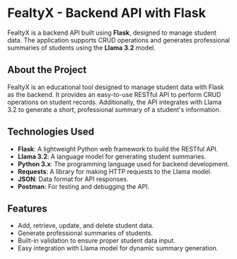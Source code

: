 # FealtyX - Backend API with Flask

FealtyX is a backend API built using **Flask**, designed to manage student data. The application supports CRUD operations and generates professional summaries of students using the **Llama 3.2** model.

## About the Project

FealtyX is an educational tool designed to manage student data with Flask as the backend. It provides an easy-to-use RESTful API to perform CRUD operations on student records. Additionally, the API integrates with Llama 3.2 to generate a short, professional summary of a student's information.

## Technologies Used

- **Flask**: A lightweight Python web framework to build the RESTful API.
- **Llama 3.2**: A language model for generating student summaries.
- **Python 3.x**: The programming language used for backend development.
- **Requests**: A library for making HTTP requests to the Llama model.
- **JSON**: Data format for API responses.
- **Postman**: For testing and debugging the API.

## Features

- Add, retrieve, update, and delete student data.
- Generate professional summaries of students.
- Built-in validation to ensure proper student data input.
- Easy integration with Llama model for dynamic summary generation.
